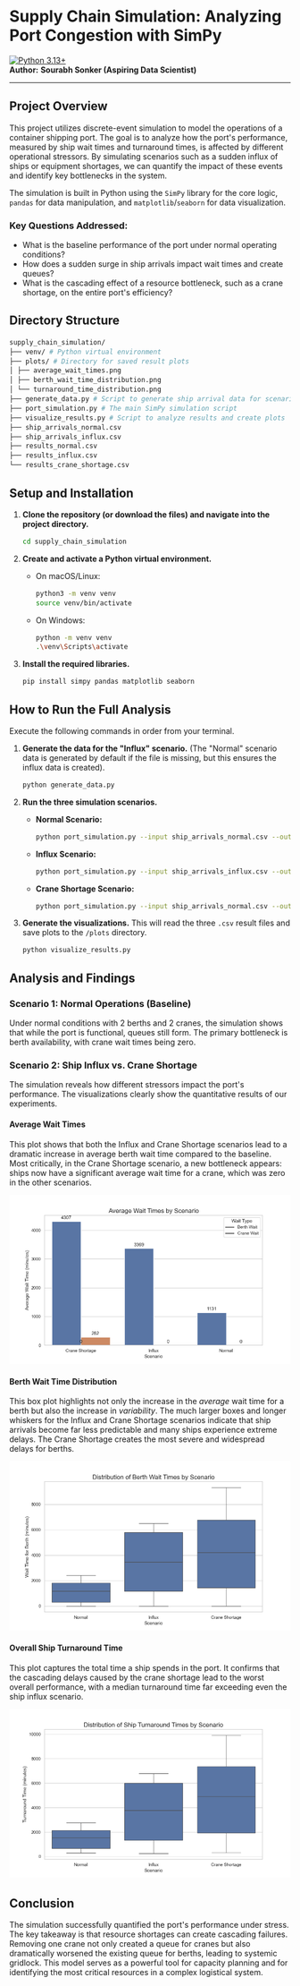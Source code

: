 # Supply Chain Simulation: Analyzing Port Congestion with SimPy

[![Python 3.13+](https://img.shields.io/badge/python-3.13+-blue.svg)](https://www.python.org/downloads/release/python-3100/)                                                                                                
**Author:** **Sourabh Sonker (Aspiring Data Scientist)**

---

## Project Overview

This project utilizes discrete-event simulation to model the operations of a container shipping port. The goal is to analyze how the port's performance, measured by ship wait times and turnaround times, is affected by different operational stressors. By simulating scenarios such as a sudden influx of ships or equipment shortages, we can quantify the impact of these events and identify key bottlenecks in the system.

The simulation is built in Python using the `SimPy` library for the core logic, `pandas` for data manipulation, and `matplotlib`/`seaborn` for data visualization.

### Key Questions Addressed:
*   What is the baseline performance of the port under normal operating conditions?
*   How does a sudden surge in ship arrivals impact wait times and create queues?
*   What is the cascading effect of a resource bottleneck, such as a crane shortage, on the entire port's efficiency?

## Directory Structure
```bash
supply_chain_simulation/
├── venv/ # Python virtual environment
├── plots/ # Directory for saved result plots
│ ├── average_wait_times.png
│ ├── berth_wait_time_distribution.png
│ └── turnaround_time_distribution.png
├── generate_data.py # Script to generate ship arrival data for scenarios
├── port_simulation.py # The main SimPy simulation script
├── visualize_results.py # Script to analyze results and create plots
├── ship_arrivals_normal.csv
├── ship_arrivals_influx.csv
├── results_normal.csv
├── results_influx.csv
└── results_crane_shortage.csv
```




## Setup and Installation

1.  **Clone the repository (or download the files) and navigate into the project directory.**
    ```bash
    cd supply_chain_simulation
    ```

2.  **Create and activate a Python virtual environment.**
    *   On macOS/Linux:
        ```bash
        python3 -m venv venv
        source venv/bin/activate
        ```
    *   On Windows:
        ```bash
        python -m venv venv
        .\venv\Scripts\activate
        ```

3.  **Install the required libraries.**
    ```bash
    pip install simpy pandas matplotlib seaborn
    ```

## How to Run the Full Analysis

Execute the following commands in order from your terminal.

1.  **Generate the data for the "Influx" scenario.** (The "Normal" scenario data is generated by default if the file is missing, but this ensures the influx data is created).
    ```bash
    python generate_data.py
    ```

2.  **Run the three simulation scenarios.**
    *   **Normal Scenario:**
        ```bash
        python port_simulation.py --input ship_arrivals_normal.csv --output results_normal.csv --berths 2 --cranes 2
        ```
    *   **Influx Scenario:**
        ```bash
        python port_simulation.py --input ship_arrivals_influx.csv --output results_influx.csv --berths 2 --cranes 2
        ```
    *   **Crane Shortage Scenario:**
        ```bash
        python port_simulation.py --input ship_arrivals_normal.csv --output results_crane_shortage.csv --berths 2 --cranes 1
        ```
        
3.  **Generate the visualizations.** This will read the three `.csv` result files and save plots to the `/plots` directory.
    ```bash
    python visualize_results.py
    ```

## Analysis and Findings

### Scenario 1: Normal Operations (Baseline)
Under normal conditions with 2 berths and 2 cranes, the simulation shows that while the port is functional, queues still form. The primary bottleneck is berth availability, with crane wait times being zero.

### Scenario 2: Ship Influx vs. Crane Shortage
The simulation reveals how different stressors impact the port's performance. The visualizations clearly show the quantitative results of our experiments.

#### Average Wait Times
This plot shows that both the Influx and Crane Shortage scenarios lead to a dramatic increase in average berth wait time compared to the baseline. Most critically, in the Crane Shortage scenario, a new bottleneck appears: ships now have a significant average wait time for a crane, which was zero in the other scenarios.

![Average Wait Times](plots/average_wait_times.png)

#### Berth Wait Time Distribution
This box plot highlights not only the increase in the *average* wait time for a berth but also the increase in *variability*. The much larger boxes and longer whiskers for the Influx and Crane Shortage scenarios indicate that ship arrivals become far less predictable and many ships experience extreme delays. The Crane Shortage creates the most severe and widespread delays for berths.

![Berth Wait Distribution](plots/berth_wait_time_distribution.png)

#### Overall Ship Turnaround Time
This plot captures the total time a ship spends in the port. It confirms that the cascading delays caused by the crane shortage lead to the worst overall performance, with a median turnaround time far exceeding even the ship influx scenario.

![Turnaround Time Distribution](plots/turnaround_time_distribution.png)


## Conclusion
The simulation successfully quantified the port's performance under stress. The key takeaway is that resource shortages can create cascading failures. Removing one crane not only created a queue for cranes but also dramatically worsened the existing queue for berths, leading to systemic gridlock. This model serves as a powerful tool for capacity planning and for identifying the most critical resources in a complex logistical system.